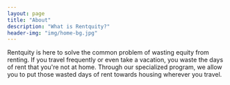 ```yaml
---
layout: page
title: "About"
description: "What is Rentquity?"
header-img: "img/home-bg.jpg"
---
```


Rentquity is here to solve the common problem of wasting equity from renting. If you travel frequently or even take a vacation, you waste the days of rent that you're not at home. Through our specialized program, we allow you to put those wasted days of rent towards housing wherever you travel.
	